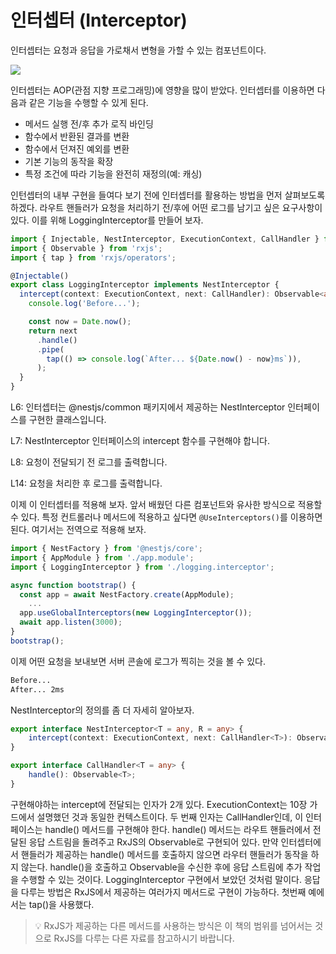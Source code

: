 # 인터셉터 (Interceptor)

인터셉터는 요청과 응답을 가로채서 변형을 가할 수 있는 컴포넌트이다.

![](https://wikidocs.net/images/page/158655/1.png)

인터셉터는 AOP(관점 지향 프로그래밍)에 영향을 많이 받았다. 인터셉터를 이용하면 다음과 같은 기능을 수행할 수 있게 된다.  

- 메서드 실행 전/후 추가 로직 바인딩
- 함수에서 반환된 결과를 변환
- 함수에서 던져진 예외를 변환
- 기본 기능의 동작을 확장
- 특정 조건에 따라 기능을 완전히 재정의(예: 캐싱)

인턴셉터의 내부 구현을 들여다 보기 전에 인터셉터를 활용하는 방법을 먼저 살펴보도록 하겠다. 라우트 핸들러가 요청을 처리하기 전/후에 어떤 로그를 남기고 싶은 요구사항이 있다. 이를 위해 LoggingInterceptor를 만들어 보자.

```ts
import { Injectable, NestInterceptor, ExecutionContext, CallHandler } from '@nestjs/common';
import { Observable } from 'rxjs';
import { tap } from 'rxjs/operators';

@Injectable()
export class LoggingInterceptor implements NestInterceptor {
  intercept(context: ExecutionContext, next: CallHandler): Observable<any> {
    console.log('Before...');

    const now = Date.now();
    return next
      .handle()
      .pipe(
        tap(() => console.log(`After... ${Date.now() - now}ms`)),
      );
  }
}
```

L6: 인터셉터는 @nestjs/common 패키지에서 제공하는 NestInterceptor 인터페이스를 구현한 클래스입니다.

L7: NestInterceptor 인터페이스의 intercept 함수를 구현해야 합니다.

L8: 요청이 전달되기 전 로그를 출력합니다.

L14: 요청을 처리한 후 로그를 출력합니다.

이제 이 인터셉터를 적용해 보자. 앞서 배웠던 다른 컴포넌트와 유사한 방식으로 적용할 수 있다. 특정 컨트롤러나 메서드에 적용하고 싶다면 `@UseInterceptors()`를 이용하면 된다. 여기서는 전역으로 적용해 보자.

```ts
import { NestFactory } from '@nestjs/core';
import { AppModule } from './app.module';
import { LoggingInterceptor } from './logging.interceptor';

async function bootstrap() {
  const app = await NestFactory.create(AppModule);
    ...
  app.useGlobalInterceptors(new LoggingInterceptor());
  await app.listen(3000);
}
bootstrap();
```

이제 어떤 요청을 보내보면 서버 콘솔에 로그가 찍히는 것을 볼 수 있다.

```bash
Before...
After... 2ms
```

NestInterceptor의 정의를 좀 더 자세히 알아보자.

```ts
export interface NestInterceptor<T = any, R = any> {
    intercept(context: ExecutionContext, next: CallHandler<T>): Observable<R> | Promise<Observable<R>>;
}

export interface CallHandler<T = any> {
    handle(): Observable<T>;
}
```

구현해야하는 intercept에 전달되는 인자가 2개 있다. ExecutionContext는 10장 가드에서 설명했던 것과 동일한 컨텍스트이다. 두 번째 인자는 CallHandler인데, 이 인터페이스는 handle() 메서드를 구현해야 한다. handle() 메서드는 라우트 핸들러에서 전달된 응답 스트림을 돌려주고 RxJS의 Observable로 구현되어 있다. 만약 인터셉터에서 핸들러가 제공하는 handle() 메서드를 호출하지 않으면 라우터 핸들러가 동작을 하지 않는다. handle()을 호출하고 Observable을 수신한 후에 응답 스트림에 추가 작업을 수행할 수 있는 것이다. LoggingInterceptor 구현에서 보았던 것처럼 말이다. 응답을 다루는 방법은 RxJS에서 제공하는 여러가지 메서드로 구현이 가능하다. 첫번째 예에서는 tap()을 사용했다.

> 💡 RxJS가 제공하는 다른 메서드를 사용하는 방식은 이 책의 범위를 넘어서는 것으로 RxJS를 다루는 다른 자료를 참고하시기 바랍니다.
